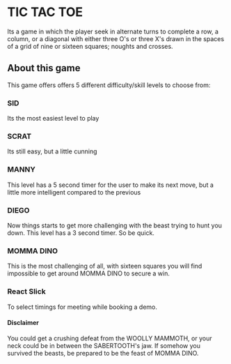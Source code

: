 # TIC TAC TOE

Its a game in which the player seek in alternate turns to complete a row, a column, or a diagonal with either three O's or three X's drawn in the spaces of a grid of nine or sixteen squares; noughts and crosses.

## About this game

This game offers offers 5 different difficulty/skill levels to choose from:

### SID

Its the most easiest level to play

### SCRAT

Its still easy, but a little cunning

### MANNY

This level has a 5 second timer for the user to make its next move, but a little more intelligent compared to the previous

### DIEGO

Now things starts to get more challenging with the beast trying to hunt you down. This level has a 3 second timer. So be quick.

### MOMMA DINO

This is the most challenging of all, with sixteen squares you will find impossible to get around MOMMA DINO to secure a win.

### React Slick

To select timings for meeting while booking a demo.

#### Disclaimer

You could get a crushing defeat from the WOOLLY MAMMOTH, or your neck could be in between the SABERTOOTH's jaw.
If somehow you survived the beasts, be prepared to be the feast of MOMMA DINO.
